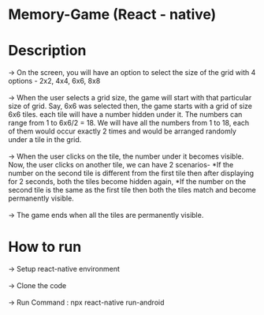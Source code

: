 # Memory-Game (React - native)

# Description

-> On the screen, you will have an option to select the size of the grid with 4 options - 2x2, 4x4, 6x6, 8x8 <br /><br />
-> When the user selects a grid size, the game will start with that particular size of grid. Say, 6x6 was selected then, the game starts with a grid of size 6x6 tiles. each tile will have a number hidden under it. The numbers can range from 1 to 6x6/2 = 18. We will have all the numbers from 1 to 18, each of them would occur exactly 2 times and would be arranged randomly under a tile in the grid.<br /><br />
-> When the user clicks on the tile, the number under it becomes visible. Now, the user clicks on another tile, we can have 2 scenarios-
*If the number on the second tile is different from the first tile then after displaying for 2 seconds, both the tiles become hidden again,
*If the number on the second tile is the same as the first tile then both the tiles match and become permanently visible.<br /><br />
-> The game ends when all the tiles are permanently visible.

# How to run
 -> Setup react-native environment<br /><br />
 -> Clone the code<br /><br />
 -> Run Command : npx react-native run-android<br /><br />
 
 
